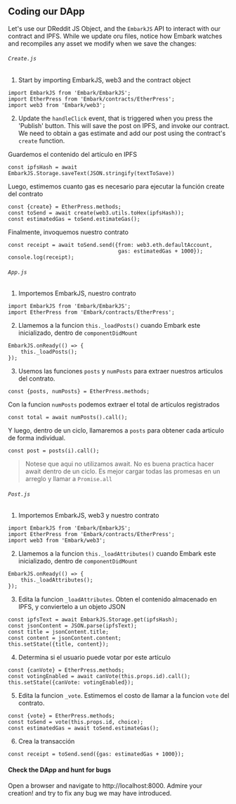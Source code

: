 ## Coding our DApp
Let's use our DReddit JS Object, and the `EmbarkJS` API to interact with our contract and IPFS. While we update oru files, notice how Embark watches and recompiles any asset we modify when we save the changes:

###### `Create.js`

1. Start by importing EmbarkJS, web3 and the contract object
```
import EmbarkJS from 'Embark/EmbarkJS';
import EtherPress from 'Embark/contracts/EtherPress';
import web3 from 'Embark/web3';
```

2. Update the `handleClick` event, that is triggered when you press the 'Publish' button. This will save the post on IPFS, and invoke our contract. We need to obtain a gas estimate and add our post using the contract's `create` function.


Guardemos el contenido del artículo en IPFS
```
const ipfsHash = await EmbarkJS.Storage.saveText(JSON.stringify(textToSave))
```

Luego, estimemos cuanto gas es necesario para ejecutar la función create del contrato

```
const {create} = EtherPress.methods;    
const toSend = await create(web3.utils.toHex(ipfsHash));
const estimatedGas = toSend.estimateGas();
```

Finalmente, invoquemos nuestro contrato
```
const receipt = await toSend.send({from: web3.eth.defaultAccount, 
                                   gas: estimatedGas + 1000});
console.log(receipt);
```

###### `App.js`
1. Importemos EmbarkJS, nuestro contrato
```
import EmbarkJS from 'Embark/EmbarkJS';
import EtherPress from 'Embark/contracts/EtherPress';
```

2. Llamemos a la funcion `this._loadPosts()` cuando Embark este inicializado, dentro de `componentDidMount`
```
EmbarkJS.onReady(() => {
    this._loadPosts();
});
```

3. Usemos las funciones `posts` y `numPosts` para extraer nuestros articulos del contrato.

```
const {posts, numPosts} = EtherPress.methods;
```

Con la funcion `numPosts` podemos extraer el total de artículos registrados
```
const total = await numPosts().call();
```

Y luego, dentro de un ciclo, llamaremos a `posts` para obtener cada articulo de forma individual.

```
const post = posts(i).call();
```
> Notese que aqui no utilizamos await. No es buena practica hacer await dentro de un ciclo. Es mejor cargar todas las promesas en un arreglo y llamar a `Promise.all`

###### `Post.js`

1. Importemos EmbarkJS, web3 y nuestro contrato
```
import EmbarkJS from 'Embark/EmbarkJS';
import EtherPress from 'Embark/contracts/EtherPress';
import web3 from 'Embark/web3';
```

2. Llamemos a la funcion `this._loadAttributes()` cuando Embark este inicializado, dentro de `componentDidMount`
```
EmbarkJS.onReady(() => {
    this._loadAttributes();
});
```
3. Edita la funcion `_loadAttributes`. Obten el contenido almacenado en IPFS, y conviertelo a un objeto JSON
```
const ipfsText = await EmbarkJS.Storage.get(ipfsHash);
const jsonContent = JSON.parse(ipfsText);
const title = jsonContent.title;
const content = jsonContent.content;
this.setState({title, content});
```

4. Determina si el usuario puede votar por este artículo
```
const {canVote} = EtherPress.methods;
const votingEnabled = await canVote(this.props.id).call();
this.setState({canVote: votingEnabled});
```

5. Edita la funcion `_vote`. Estimemos el costo de llamar a la funcion `vote` del contrato.
```
const {vote} = EtherPress.methods;
const toSend = vote(this.props.id, choice);
const estimatedGas = await toSend.estimateGas();
```

6. Crea la transacción
```
const receipt = toSend.send({gas: estimatedGas + 1000});
```

#### Check the DApp and hunt for bugs
Open a browser and navigate to http://localhost:8000. Admire your creation! and try to fix any bug we may have introduced.